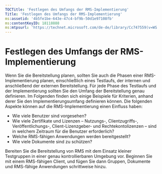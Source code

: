 ```yaml
---
TOCTitle: 'Festlegen des Umfangs der RMS-Implementierung'
Title: 'Festlegen des Umfangs der RMS-Implementierung'
ms:assetid: '4b5fe1be-643e-47c4-bf9b-50d1e97108fb'
ms:contentKeyID: 18118888
ms:mtpsurl: 'https://technet.microsoft.com/de-de/library/Cc747559(v=WS.10)'
---
```


Festlegen des Umfangs der RMS-Implementierung
=============================================

Wenn Sie die Bereitstellung planen, sollten Sie auch die Phasen einer RMS-Implementierung planen, einschließlich eines Testlaufs, der internen und anschließend der externen Bereitstellung. Für jede Phase des Testlaufs und der Implementierung sollten Sie den Umfang der Bereitstellung genau definieren. Im Folgenden finden sich einige Beispiele für Kriterien, anhand derer Sie den Implementierungsumfang definieren können. Die folgenden Aspekte können auf die RMS-Implementierung einen Einfluss haben:

-   Wie viele Benutzer sind vorgesehen?
-   Wie viele Zertifikate und Lizenzen – Nutzungs-, Clientzugriffs-, Veröffentlichungs-, Client-Lizenzgeber- und Rechtekontolizenzen – sind in welchem Zeitraum für die Benutzer erforderlich?
-   Welche RMS-fähigen Anwendungen werden bereitgestellt?
-   Wie viele Dokumente sind zu schützen?

Bereiten Sie die Bereitstellung von RMS mit dem Einsatz kleiner Testgruppen in einer genau kontrollierbaren Umgebung vor. Beginnen Sie mit einem RMS-fähigen Client, und fügen Sie dann Gruppen, Dokumente und RMS-fähige Anwendungen schrittweise hinzu.
